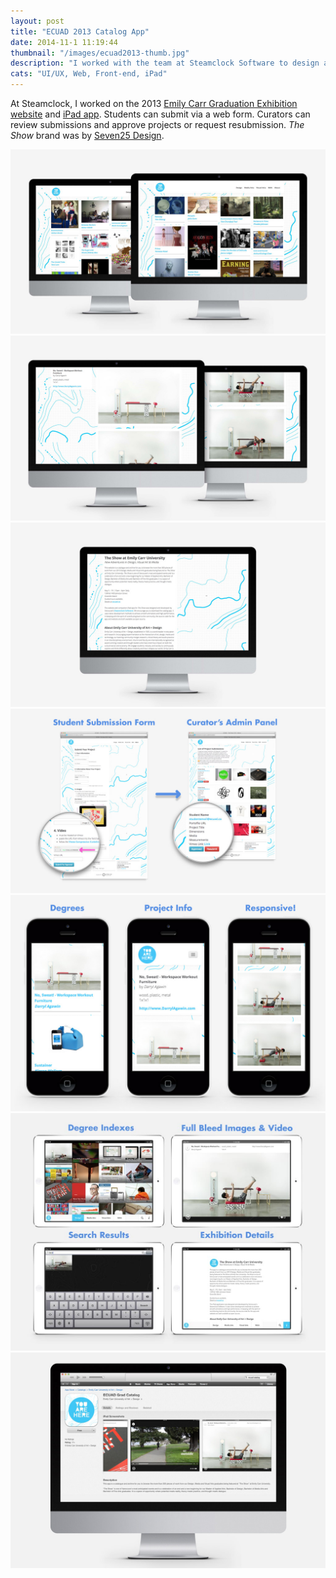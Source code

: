 ```yaml
---
layout: post
title: "ECUAD 2013 Catalog App"
date: 2014-11-1 11:19:44
thumbnail: "/images/ecuad2013-thumb.jpg"
description: "I worked with the team at Steamclock Software to design and build the 2013 Emily Carr Graduation Exhibition website and companion iPad app."
cats: "UI/UX, Web, Front-end, iPad"
---
```


At Steamclock, I worked on the 2013 [Emily Carr Graduation Exhibition website](http://theshow2013.ecuad.ca/) and [iPad app](https://itunes.apple.com/ca/app/ecuad-grad-catalog/id640841713?mt=8&ign-mpt=uo%3D4). Students can submit via a web form. Curators can review submissions and approve projects or request resubmission. _The Show_ brand was by [Seven25 Design](http://www.seven25.com).
<div>
	<img src="/images/ecuad2013-desktop-2.jpg" alt="Emily Carr University 2013 Grad Catalogue Visual Arts and Media Arts Degree Pages" />
	<img src="/images/ecuad2013-project.jpg" alt="Emily Carr University 2013 Grad Catalogue Project Page" />
	<img src="/images/ecuad2013-about.jpg" alt="Emily Carr University 2013 Grad Catalogue About Page" />
	<img src="/images/ecuad2013-submit-admin.jpg" alt="Emily Carr University 2013 Grad Catalogue Submission Form and Curatorial Area" />
	<img src="/images/ecuad2013-iphone.jpg" alt="Emily Carr University 2013 Grad Catalogue Responsive website on the iPhone" />
	<img src="/images/ecuad2013-ipad.jpg" alt="Emily Carr University 2013 Grad Catalogue iPad Application" />
	<img src="/images/ecuad2013-appstore.jpg" alt="Emily Carr University 2013 Grad Catalogue App Store Page" />
</div>
